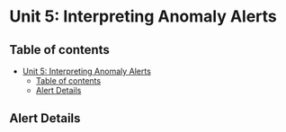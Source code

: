 # Unit 5: Interpreting Anomaly Alerts


## Table of contents

- [Unit 5: Interpreting Anomaly Alerts](#unit-5-interpreting-anomaly-alerts)
  - [Table of contents](#table-of-contents)
  - [Alert Details](#alert-details)


## Alert Details 